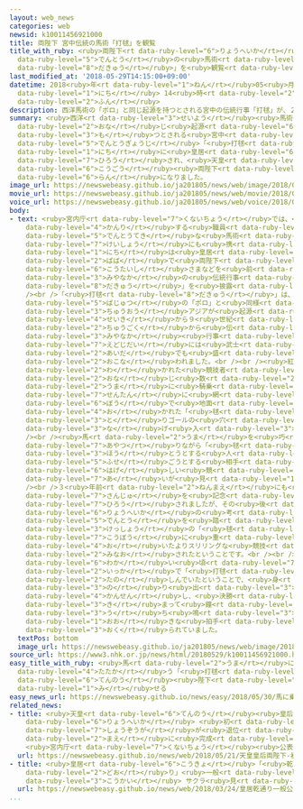 ```yaml
---
layout: web_news
categories: web
newsid: k10011456921000
title: 両陛下 宮中伝統の馬術「打毬」を観覧
title_with_ruby: <ruby>両陛下<rt data-ruby-level="6">りょうへいか</rt></ruby> <ruby>宮中<rt data-ruby-level="3">みやなか</rt></ruby><ruby>伝統<rt
  data-ruby-level="5">でんとう</rt></ruby>の<ruby>馬術<rt data-ruby-level="5">ばじゅつ</rt></ruby>「<ruby>打毬<rt
  data-ruby-level="8">だきゅう</rt></ruby>」を<ruby>観覧<rt data-ruby-level="6">かんらん</rt></ruby>
last_modified_at: '2018-05-29T14:15:00+09:00'
datetime: 2018<ruby>年<rt data-ruby-level="1">ねん</rt></ruby>05<ruby>月<rt data-ruby-level="1">がつ</rt></ruby>29<ruby>日<rt
  data-ruby-level="1">にち</rt></ruby> 14<ruby>時<rt data-ruby-level="2">じ</rt></ruby>15<ruby>分<rt
  data-ruby-level="2">ふん</rt></ruby>
description: 西洋馬術の「ポロ」と同じ起源を持つとされる宮中の伝統行事「打毬」が、２９日に皇居で披露され、天皇皇后両陛下もご覧になりました。
summary: <ruby>西洋<rt data-ruby-level="3">せいよう</rt></ruby><ruby>馬術<rt data-ruby-level="5">ばじゅつ</rt></ruby>の「ポロ」と<ruby>同<rt
  data-ruby-level="2">おな</rt></ruby>じ<ruby>起源<rt data-ruby-level="6">きげん</rt></ruby>を<ruby>持<rt
  data-ruby-level="3">も</rt></ruby>つとされる<ruby>宮中<rt data-ruby-level="3">みやなか</rt></ruby>の<ruby>伝統行事<rt
  data-ruby-level="5">でんとうぎょうじ</rt></ruby>「<ruby>打毬<rt data-ruby-level="8">だきゅう</rt></ruby>」が、２９<ruby>日<rt
  data-ruby-level="1">にち</rt></ruby>に<ruby>皇居<rt data-ruby-level="6">こうきょ</rt></ruby>で<ruby>披露<rt
  data-ruby-level="7">ひろう</rt></ruby>され、<ruby>天皇<rt data-ruby-level="6">てんのう</rt></ruby><ruby>皇后<rt
  data-ruby-level="6">こうごう</rt></ruby><ruby>両陛下<rt data-ruby-level="6">りょうへいか</rt></ruby>もご<ruby>覧<rt
  data-ruby-level="6">らん</rt></ruby>になりました。
image_url: https://newswebeasy.github.io/ja201805/news/web/image/2018/05/29/K10011456921_1805291352_1805291415_01_02.jpg
movie_url: https://newswebeasy.github.io/ja201805/news/web/movie/2018/05/29/k10011456921_201805291508_201805291521.mp4
voice_url: https://newswebeasy.github.io/ja201805/news/web/voice/2018/05/29/k10011456921_201805291508_201805291521.mp3
body:
- text: <ruby>宮内庁<rt data-ruby-level="7">くないちょう</rt></ruby>では、<ruby>馬<rt data-ruby-level="2">うま</rt></ruby>を<ruby>管理<rt
    data-ruby-level="4">かんり</rt></ruby>する<ruby>職員<rt data-ruby-level="5">しょくいん</rt></ruby>が<ruby>伝統的<rt
    data-ruby-level="5">でんとうてき</rt></ruby>な<ruby>馬術<rt data-ruby-level="5">ばじゅつ</rt></ruby>の<ruby>継承<rt
    data-ruby-level="7">けいしょう</rt></ruby>にも<ruby>携<rt data-ruby-level="7">たずさ</rt></ruby>わっていて、２９<ruby>日<rt
    data-ruby-level="1">にち</rt></ruby>は<ruby>皇居<rt data-ruby-level="6">こうきょ</rt></ruby>の<ruby>馬場<rt
    data-ruby-level="2">ばば</rt></ruby>で<ruby>両陛下<rt data-ruby-level="6">りょうへいか</rt></ruby>や<ruby>皇太子<rt
    data-ruby-level="6">こうたいし</rt></ruby>さまなどを<ruby>前<rt data-ruby-level="2">まえ</rt></ruby>に、<ruby>宮中<rt
    data-ruby-level="3">みやなか</rt></ruby>の<ruby>伝統行事<rt data-ruby-level="5">でんとうぎょうじ</rt></ruby>でもある「<ruby>打毬<rt
    data-ruby-level="8">だきゅう</rt></ruby>」を<ruby>披露<rt data-ruby-level="7">ひろう</rt></ruby>しました。<br
    /><br />「<ruby>打毬<rt data-ruby-level="8">だきゅう</rt></ruby>」は、<ruby>西洋<rt data-ruby-level="3">せいよう</rt></ruby><ruby>馬術<rt
    data-ruby-level="5">ばじゅつ</rt></ruby>の「ポロ」と<ruby>同様<rt data-ruby-level="3">どうよう</rt></ruby>、<ruby>中央<rt
    data-ruby-level="3">ちゅうおう</rt></ruby>アジアが<ruby>起源<rt data-ruby-level="6">きげん</rt></ruby>とされ、８<ruby>世紀<rt
    data-ruby-level="4">せいき</rt></ruby>から９<ruby>世紀<rt data-ruby-level="4">せいき</rt></ruby>ごろ<ruby>中国<rt
    data-ruby-level="2">ちゅうごく</rt></ruby>から<ruby>伝<rt data-ruby-level="4">つた</rt></ruby>わって<ruby>宮中<rt
    data-ruby-level="3">みやなか</rt></ruby><ruby>行事<rt data-ruby-level="3">ぎょうじ</rt></ruby>となったもので、<ruby>江戸時代<rt
    data-ruby-level="7">えどじだい</rt></ruby>には<ruby>武士<rt data-ruby-level="5">ぶし</rt></ruby>の<ruby>間<rt
    data-ruby-level="2">あいだ</rt></ruby>でも<ruby>盛<rt data-ruby-level="6">さか</rt></ruby>んに<ruby>行<rt
    data-ruby-level="2">おこな</rt></ruby>われました。<br /><br /><ruby>紅白<rt data-ruby-level="6">こうはく</rt></ruby>に<ruby>分<rt
    data-ruby-level="2">わ</rt></ruby>かれた<ruby>競技者<rt data-ruby-level="5">きょうぎしゃ</rt></ruby>がそれぞれ<ruby>同<rt
    data-ruby-level="2">おな</rt></ruby>じ<ruby>数<rt data-ruby-level="2">かず</rt></ruby>の<ruby>馬<rt
    data-ruby-level="2">うま</rt></ruby>に<ruby>騎乗<rt data-ruby-level="7">きじょう</rt></ruby>し、<ruby>先端<rt
    data-ruby-level="7">せんたん</rt></ruby>に<ruby>網<rt data-ruby-level="7">あみ</rt></ruby>のついた<ruby>棒<rt
    data-ruby-level="6">ぼう</rt></ruby>で<ruby>地面<rt data-ruby-level="3">じめん</rt></ruby>に<ruby>置<rt
    data-ruby-level="4">お</rt></ruby>かれた「<ruby>毬<rt data-ruby-level="8">いが</rt></ruby>」をすくい<ruby>取<rt
    data-ruby-level="3">と</rt></ruby>りゴールの<ruby>穴<rt data-ruby-level="6">あな</rt></ruby>に<ruby>投<rt
    data-ruby-level="3">な</rt></ruby>げ<ruby>入<rt data-ruby-level="3">い</rt></ruby>れます。<br
    /><br /><ruby>馬<rt data-ruby-level="2">うま</rt></ruby>を<ruby>巧<rt data-ruby-level="7">たく</rt></ruby>みに<ruby>操<rt
    data-ruby-level="7">あやつ</rt></ruby>りながら「<ruby>毬<rt data-ruby-level="8">いが</rt></ruby>」を<ruby>放<rt
    data-ruby-level="3">ほう</rt></ruby>とうとする<ruby>人<rt data-ruby-level="1">ひと</rt></ruby>と、それを<ruby>防<rt
    data-ruby-level="5">ふせ</rt></ruby>ごうとする<ruby>相手<rt data-ruby-level="3">あいて</rt></ruby>との<ruby>激<rt
    data-ruby-level="6">はげ</rt></ruby>しい<ruby>競<rt data-ruby-level="7">せ</rt></ruby>り<ruby>合<rt
    data-ruby-level="7">あ</rt></ruby>いが<ruby>見<rt data-ruby-level="1">み</rt></ruby>どころです。<br
    /><br />３<ruby>年前<rt data-ruby-level="2">ねんまえ</rt></ruby>にも<ruby>両陛下<rt data-ruby-level="6">りょうへいか</rt></ruby>の<ruby>傘寿<rt
    data-ruby-level="7">さんじゅ</rt></ruby>を<ruby>記念<rt data-ruby-level="4">きねん</rt></ruby>して<ruby>披露<rt
    data-ruby-level="7">ひろう</rt></ruby>されましたが、その<ruby>後<rt data-ruby-level="2">ご</rt></ruby>、<ruby>両陛下<rt
    data-ruby-level="6">りょうへいか</rt></ruby>の<ruby>考<rt data-ruby-level="2">かんが</rt></ruby>えや<ruby>伝統<rt
    data-ruby-level="5">でんとう</rt></ruby>を<ruby>踏<rt data-ruby-level="7">ふ</rt></ruby>まえ、<ruby>決勝<rt
    data-ruby-level="3">けっしょう</rt></ruby>の「<ruby>毬<rt data-ruby-level="8">いが</rt></ruby>」をめぐる<ruby>攻防<rt
    data-ruby-level="7">こうぼう</rt></ruby>に<ruby>重<rt data-ruby-level="3">おも</rt></ruby>きを<ruby>置<rt
    data-ruby-level="4">お</rt></ruby>いたよりスリリングな<ruby>競技<rt data-ruby-level="5">きょうぎ</rt></ruby>に<ruby>見直<rt
    data-ruby-level="2">みなお</rt></ruby>されたということです。<br /><br /><ruby>両陛下<rt data-ruby-level="6">りょうへいか</rt></ruby>は<ruby>若<rt
    data-ruby-level="6">わか</rt></ruby>い<ruby>頃<rt data-ruby-level="7">ころ</rt></ruby>、ご<ruby>一家<rt
    data-ruby-level="2">いっか</rt></ruby>で「<ruby>打毬<rt data-ruby-level="8">だきゅう</rt></ruby>」を<ruby>楽<rt
    data-ruby-level="2">たの</rt></ruby>しんでいたということで、<ruby>身<rt data-ruby-level="3">み</rt></ruby>を<ruby>乗<rt
    data-ruby-level="3">の</rt></ruby>り<ruby>出<rt data-ruby-level="3">だ</rt></ruby>すようにして<ruby>観戦<rt
    data-ruby-level="4">かんせん</rt></ruby>し、<ruby>決勝<rt data-ruby-level="3">けっしょう</rt></ruby>のゴールが<ruby>決<rt
    data-ruby-level="3">き</rt></ruby>まって<ruby>鐘<rt data-ruby-level="7">かね</rt></ruby>が<ruby>打<rt
    data-ruby-level="3">う</rt></ruby>ち<ruby>鳴<rt data-ruby-level="3">な</rt></ruby>らされると<ruby>大<rt
    data-ruby-level="1">おお</rt></ruby>きな<ruby>拍手<rt data-ruby-level="7">はくしゅ</rt></ruby>を<ruby>送<rt
    data-ruby-level="3">おく</rt></ruby>られていました。
  textPos: bottom
  image_url: https://newswebeasy.github.io/ja201805/news/web/image/2018/05/29/K10011456921_1805291352_1805291415_01_03.jpg
source_url: https://www3.nhk.or.jp/news/html/20180529/k10011456921000.html
easy_title_with_ruby: <ruby>馬<rt data-ruby-level="2">うま</rt></ruby>に<ruby>乗<rt data-ruby-level="3">の</rt></ruby>って<ruby>戦<rt
  data-ruby-level="4">たたか</rt></ruby>う「<ruby>打毬<rt data-ruby-level="8">だきゅう</rt></ruby>」を<ruby>天皇<rt
  data-ruby-level="6">てんのう</rt></ruby><ruby>陛下<rt data-ruby-level="6">へいか</rt></ruby>に<ruby>見<rt
  data-ruby-level="1">み</rt></ruby>せる
easy_news_url: https://newswebeasy.github.io/news/easy/2018/05/30/馬に乗って戦う打毬を天皇陛下に見せる
related_news:
- title: <ruby>天皇<rt data-ruby-level="6">てんのう</rt></ruby><ruby>皇后<rt data-ruby-level="6">こうごう</rt></ruby><ruby>両陛下<rt
    data-ruby-level="6">りょうへいか</rt></ruby> <ruby>初<rt data-ruby-level="4">はつ</rt></ruby>の<ruby>肖像画<rt
    data-ruby-level="7">しょうぞうが</rt></ruby>が<ruby>退位<rt data-ruby-level="5">たいい</rt></ruby>を<ruby>前<rt
    data-ruby-level="2">まえ</rt></ruby>に<ruby>完成<rt data-ruby-level="4">かんせい</rt></ruby>
    <ruby>宮内庁<rt data-ruby-level="7">くないちょう</rt></ruby><ruby>公表<rt data-ruby-level="3">こうひょう</rt></ruby>
  url: https://newswebeasy.github.io/news/web/2018/05/21/天皇皇后両陛下-初の肖像画が退位を前に完成-宮内庁公表
- title: <ruby>皇居<rt data-ruby-level="6">こうきょ</rt></ruby>「<ruby>乾<rt data-ruby-level="8">いぬい</rt></ruby><ruby>通<rt
    data-ruby-level="2">どお</rt></ruby>り」<ruby>一般<rt data-ruby-level="7">いっぱん</rt></ruby><ruby>公開<rt
    data-ruby-level="3">こうかい</rt></ruby> サクラ<ruby>見<rt data-ruby-level="1">み</rt></ruby>ごろに
  url: https://newswebeasy.github.io/news/web/2018/03/24/皇居乾通り一般公開-サクラ見ごろに
...
```

